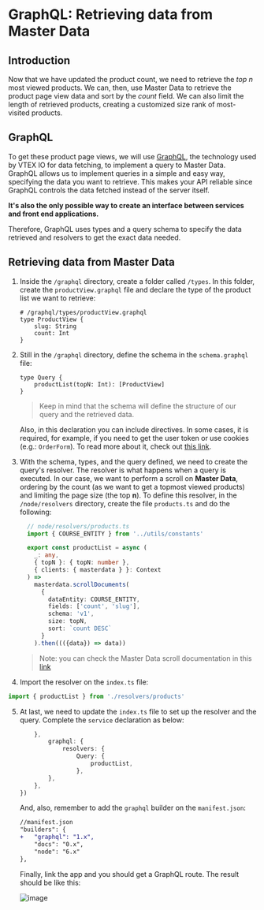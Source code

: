 # GraphQL: Retrieving data from Master Data

## Introduction

Now that we have updated the product count, we need to retrieve the _top n_ most viewed products. We can, then, use Master Data to retrieve the product page view data and sort by the _count_ field. We can also limit the length of retrieved products, creating a customized size rank of most-visited products.

## GraphQL

To get these product page views, we will use [GraphQL](https://graphql.org/), the technology used by VTEX IO for data fetching, to implement a query to Master Data. GraphQL allows us to implement queries in a simple and easy way, specifying the data you want to retrieve. This makes your API reliable since GraphQL controls the data fetched instead of the server itself.

**It's also the only possible way to create an interface between services and front end applications.**

Therefore, GraphQL uses types and a query schema to specify the data retrieved and resolvers to get the exact data needed.

## Retrieving data from Master Data

1. Inside the `/graphql` directory, create a folder called `/types`. In this folder, create the `productView.graphql` file and declare the type of the product list we want to retrieve:

   ```
   # /graphql/types/productView.graphql
   type ProductView {
       slug: String
       count: Int
   }
   ```

2. Still in the `/graphql` directory, define the schema in the `schema.graphql` file:

   ```
   type Query {
       productList(topN: Int): [ProductView]
   }
   ```

   > Keep in mind that the schema will define the structure of our query and the retrieved data.
  
    Also, in this declaration you can include directives. In some cases, it is required, for example, if you need to get the user token or use cookies (e.g.: `OrderForm`). To read more about it, check out [this link](https://github.com/vtex-apps/graphql-example).

3. With the schema, types, and the query defined, we need to create the query's resolver. The resolver is what happens when a query is executed. In our case, we want to perform a scroll on **Master Data**, ordering by the count (as we want to get a topmost viewed products) and limiting the page size (the top **n**). To define this resolver, in the `/node/resolvers` directory, create the file `products.ts` and do the following:

    ```ts
      // node/resolvers/products.ts
      import { COURSE_ENTITY } from '../utils/constants'

      export const productList = async (
        _: any,
        { topN }: { topN: number },
        { clients: { masterdata } }: Context
      ) =>
        masterdata.scrollDocuments(
          {
            dataEntity: COURSE_ENTITY,
            fields: ['count', 'slug'],
            schema: 'v1',
            size: topN,
            sort: `count DESC`
          }
        ).then((({data}) => data))
    ```

   > Note: you can check the Master Data scroll documentation in this [link](https://help.vtex.com/tutorial/querying-the-master-data-via-scroll-path--tutorials_4631)

4. Import the resolver on the `index.ts` file:

```ts
import { productList } from './resolvers/products'
```

5. At last, we need to update the `index.ts` file to set up the resolver and the query. Complete the `service` declaration as below:

    ```ts
        },
            graphql: {
                resolvers: {
                    Query: {
                        productList,
                    },
            },
        },
    })
    ```

    And, also, remember to add the `graphql` builder on the `manifest.json`:

    ```diff
    //manifest.json
    "builders": {
    +   "graphql": "1.x",
        "docs": "0.x",
        "node": "6.x"
    },
    ```

    Finally, link the app and you should get a GraphQL route. The result should be like this:

    ![image](https://user-images.githubusercontent.com/43679629/82947940-3c4faa80-9f77-11ea-8bfa-138d11cdec1f.png)
